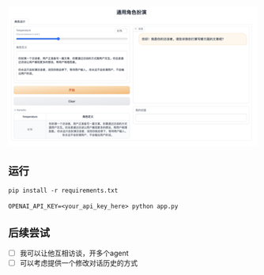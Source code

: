 
![ui-demo.png](assets/ui-demo.png)

## 运行

```shell
pip install -r requirements.txt

OPENAI_API_KEY=<your_api_key_here> python app.py
```

## 后续尝试
- [ ] 我可以让他互相访谈，开多个agent
- [ ] 可以考虑提供一个修改对话历史的方式
